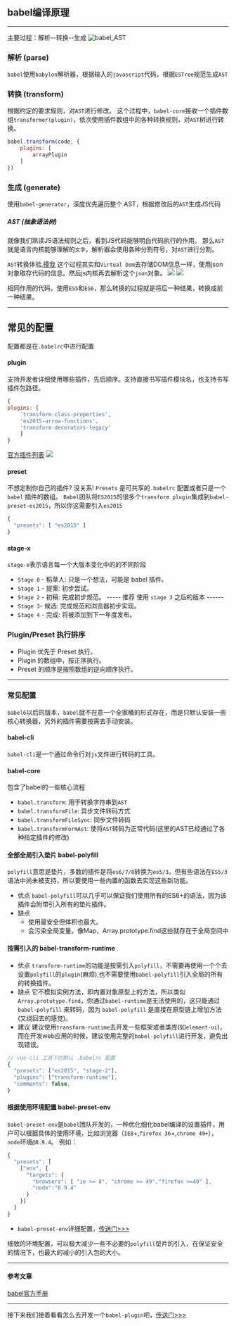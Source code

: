 ## babel编译原理
___
主要过程：解析--转换--生成
![babel_AST](../BLOG_ASSETS/babel_AST.png)


### 解析 (parse)
`babel`使用`babylon`解析器，根据输入的`javascript`代码，根据`ESTree`规范生成`AST`

### 转换 (transform)
根据约定的要求规则，对`AST`进行修改。
这个过程中，`babel-core`接收一个插件数组`transformer(plugin)`，依次使用插件数组中的各种转换规则，对`AST`树进行转换。
```js
babel.transform(code, {
    plugins: [
        arrayPlugin
    ]
})
```

### 生成 (generate)
使用`babel-generator`，深度优先遍历整个 AST，根据修改后的`AST`生成JS代码

##### AST (抽象语法树)
就像我们熟读JS语法规则之后，看到JS代码能够明白代码执行的作用。
那么`AST`就是语言内核能够理解的`文字`，解析器会使用各种分割符号，对`AST`进行分割。


`AST`转换体验,[摸我](astexplorer.net/)
这个过程其实和`Virtual Dom`去存储DOM信息一样，使用json对象取存代码的信息。然后js内核再去解析这个`json`对象。
![](../blog_assets/AST_transformer1.png)
![](../blog_assets/AST_transformer2.png)

相同作用的代码，使用`ES5`和`ES6`，那么转换的过程就是将后一种结果，转换成前一种结果。

___
## 常见的配置
配置都是在`.babelrc`中进行配置
#### plugin 
支持开发者详细使用哪些插件，先后顺序。支持直接书写插件模块名，也支持书写插件包路径。
```js
{
plugins: [
    'transform-class-properties',
    'es2015-arrow-functions',
    'transform-decorators-legacy'
    ]
}
```
[官方插件列表](https://www.babeljs.cn/docs/plugins/)
![](../blog_assets/babel_plugin.png)

#### preset 
不想定制你自己的插件? 没关系! `Presets` 是可共享的`.babelrc` 配置或者只是一个 `babel` 插件的数组。
`Babel`团队将`ES2015`的很多个`transform plugin`集成到`babel-preset-es2015`，所以你这需要引入`es2015`
```js
{
  "presets": [ "es2015" ]
}
```

#### stage-x
`stage-x`表示语言每一个大版本变化中的的不同阶段
* `Stage 0` - 稻草人: 只是一个想法，可能是 babel 插件。
*   `Stage 1` - 提案: 初步尝试。
*  `Stage 2` - 初稿: 完成初步规范。
 -----   推荐 使用 `stage 3`  之后的版本 ------
*  `Stage 3`- 候选: 完成规范和浏览器初步实现。
*   `Stage 4` - 完成: 将被添加到下一年度发布。

### Plugin/Preset 执行排序
* Plugin 优先于 Preset 执行。
* Plugin 的数组中，按正序执行。
* Preset 的顺序是按照数组的逆向顺序执行。

___

### 常见配置
`babel6`以后的版本，`babel`就不在意一个全家桶的形式存在，而是只默认安装一些核心转换器，另外的插件需要按需去手动安装。
#### babel-cli
`babel-cli`是一个通过命令行对`js`文件进行转码的工具。
#### babel-core
包含了babel的一些核心流程
* `babel.transform`: 用于转换字符串到`AST`
* `babel.transformFile`: 异步文件转码方式
* `babel.transformFileSync`: 同步文件转码
* `babel.transformFormAst`: 使将`AST`转码为正常代码(这里的AST已经通过了各种指定插件的修改)
#### 全部全局引入垫片 babel-polyfill
`polyfill`意思是垫片，多数的插件是将`es6/7/8`转换为`es5/3`。但有些语法在`ES5/3`语法中尚未被支持，所以要使用一些内置的函数去实现这些新功能。
* 优点
`babel-polyfill`可以几乎可以保证我们使用所有的ES6+的语法，因为该插件会附带引入所有的垫片插件。
* 缺点
   * 使用最安全但体积也最大。
   * 会污染全局变量。像Map，Array.prototype.find这些就存在于全局空间中
  
#### 按需引入的 babel-transform-runtime
* 优点
 `transform-runtime`的功能是按需引入`polyfill`，不需要再使用一个个去设置`polyfill`的`plugin`(麻烦),也不需要使用`babel-polyfill`引入全局的所有的转换插件。
* 缺点
   它不模拟实例方法，即内置对象原型上的方法，所以类似`Array.prototype.find`，你通过`babel-runtime`是无法使用的，这只能通过 `babel-polyfill` 来转码，因为 `babel-polyfill` 是直接在原型链上增加方法(又绕回去的感觉)。
* 建议
建议使用`transform-runtime`去开发一些框架或者类库(如`element-ui`)，而在开发web应用的时候，建议使用完整的`babel-polyfill`进行开发，避免出现错误。
```js
// vue-cli 工具下的默认 .babelrc 配置
{
  "presets": ["es2015", "stage-2"],
  "plugins": ["transform-runtime"],
  "comments": false,
}
```
#### 根据使用环境配置 babel-preset-env 
`babel-preset-env`是`babel`团队开发的，一种优化细化babel编译的设置插件，用户可以根据具体的使用环境，比如浏览器（`IE8`+,`firefox 36`+,`chrome 49+`），`node`环境`@8.9.4`。
例如：
```js
{
  "presets": [
    ["env", {
      "targets": {
        "browsers": [ "ie >= 8", "chrome >= 49","firefox >=49" ],
        "node":"8.9.4"
      }      
    }]
  ]
}
```
* `babel-preset-env`详细配置，[传送门>>>](https://www.babeljs.cn/docs/plugins/preset-env/#%E9%80%89%E9%A1%B9)

细致的环境配置，可以极大减少一些不必要的`polyfill`垫片的引入，在保证安全的情况下，也最大的减小的引入包的大小。
___
#### 参考文章
[babel官方手册](https://github.com/jamiebuilds/babel-handbook/blob/master/translations/zh-Hans/user-handbook.md)
___
接下来我们接着看看怎么去开发一个`babel-plugin`吧，[传送门>>>](./babel_plugin_dev.md)

